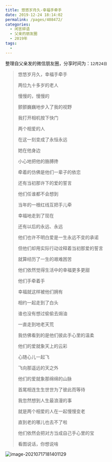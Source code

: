 ```yaml
---
title: 悠悠岁月久-幸福手牵手
date: 2019-12-24 18:14:02
permalink: /pages/408472/
categories:
  - 闲言碎语
  - 父亲的朋友圈
  - 2019年
tags:
  - 
---
```

整理自父亲发的微信朋友圈，分享时间为：`12月24日`



> 悠悠岁月久，幸福手牵手
>
> 
>
> 两位九十多岁的老人
>
> 慢慢的，慢慢的
>
> 颤颤巍巍地步入了我的视野
>
> 我打开相机按下快门
>
> 两个相爱的人
>
> 在这一刻变成了永恒永远
>
> 她在他身边
>
> 小心地把他的胳膊搀
>
> 牵着的仿佛是他们一辈子的依恋
>
> 还有当初那许下的爱的誓言
>
> 
>
> 
>
> 他们任谁都不会想到
>
> 当年的一根红线互把手儿牵
>
> 幸福地走到了现在
>
> 还有以后的永远、永远
>
> 他们也许不明白爱是一生永远不变的承诺
>
> 但他们却用实际行动诠释着当初那爱的誓言
>
> 就算经历了一生的艰难困苦
>
> 他们依然觉得生活中的幸福更多更甜
>
> 
>
> 
>
> 他们手牵着手
>
> 幸福就这样被他们拥有
>
> 相约一起走到了白头
>
> 谁也没有想过偷偷去焗油
>
> 一直走到地老天荒
>
> 我仿佛看到的是他们彼此手心里的温柔
>
> 
>
> 
>
> 他们的爱就象天上的云彩
>
> 心随心儿一起飞
>
> 飞向那遥远的天之外
>
> 他们的爱就象那绵绵的山脉
>
> 首尾相连生生世世为了彼此而等待
>
> 我忽然想到人生最浪漫的事
>
> 就是两个相爱的人在一起慢慢变老
>
> 直到老的哪儿也去不了啦
>
> 他们依然会把对方当成自己手心里的宝
>
> 
>
> 
>
> 看图说话，你想说啥

![image-20210717181401129](https://tvax4.sinaimg.cn/large/008k1Yt0ly1gskcl9a71sj30fg11w111.jpg)

